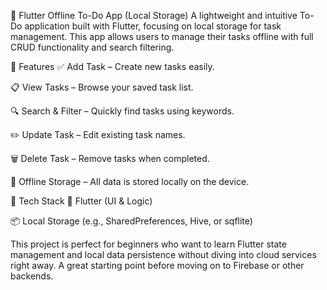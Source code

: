 📝 Flutter Offline To-Do App (Local Storage)
A lightweight and intuitive To-Do application built with Flutter, focusing on local storage for task management. This app allows users to manage their tasks offline with full CRUD functionality and search filtering.

🚀 Features
✅ Add Task – Create new tasks easily.

📋 View Tasks – Browse your saved task list.

🔍 Search & Filter – Quickly find tasks using keywords.

✏️ Update Task – Edit existing task names.

🗑️ Delete Task – Remove tasks when completed.

💾 Offline Storage – All data is stored locally on the device.

🔧 Tech Stack
💙 Flutter (UI & Logic)

📦 Local Storage (e.g., SharedPreferences, Hive, or sqflite)

This project is perfect for beginners who want to learn Flutter state management and local data persistence without diving into cloud services right away. A great starting point before moving on to Firebase or other backends.


